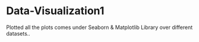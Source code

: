 # Data-Visualization1
Plotted all the plots comes under Seaborn &amp; Matplotlib Library over different datasets..
